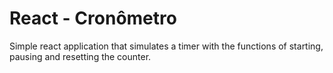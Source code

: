 # React - Cronômetro 

Simple react application that simulates a timer with the functions of starting, pausing and resetting the counter.
